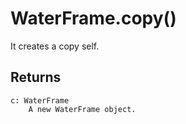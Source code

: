 # WaterFrame.copy()

It creates a copy self.

## Returns

    c: WaterFrame
        A new WaterFrame object.
